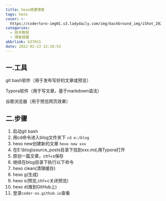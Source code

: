 ```yaml
---
title: hexo搭建博客
tags: hexo
cover: >-
  https://codertoro-img01.s3.ladydaily.com/img/backbround_img/iShot_2023-01-28_16.32.41.png
categories:
  - 技术教程
  - 博客搭建
abbrlink: b37651
date: 2022-02-23 22:10:53
---
```




## 一.工具

git bash软件（用于发布写好的文章或预览）

Typora软件（用于写文章，基于markdown语法）

谷歌浏览器（用于预览网页效果）

<!--more-->

## 二.步骤

1. 启动git bash
2. 用cd命令进入blog文件夹下   `cd e:/blog`
3. hexo new创建新的文章  `hexo new xxx`
4. 在E:\blog\source\_posts目录下找到xxx.md,用Typora打开
5. 原创一篇文章，ctrl+s保存
6. 继续在blog目录下执行以下命令
7. hexo clean(清理缓存)
8. hexo g(生成)
9. hexo s(预览,ctrl+c关闭预览)
10. hexo d(推到GitHub上)
11. 登录`coder-ox.github.io`查看  
